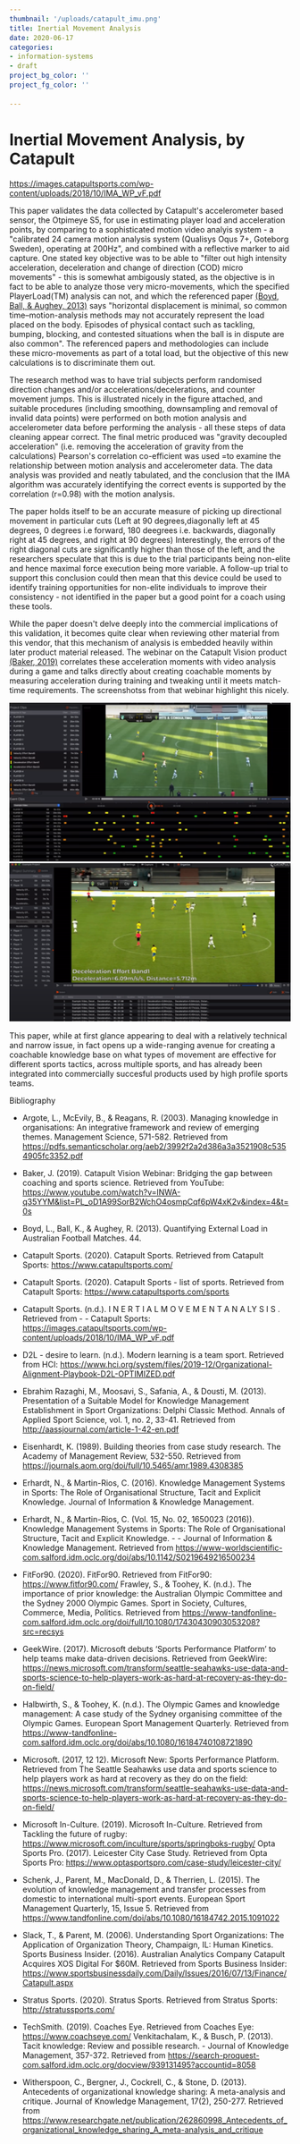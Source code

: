 ```yaml
---
thumbnail: '/uploads/catapult_imu.png'
title: Inertial Movement Analysis
date: 2020-06-17
categories:
- information-systems
- draft
project_bg_color: ''
project_fg_color: ''

---
```

# Inertial Movement Analysis, by Catapult

https://images.catapultsports.com/wp-content/uploads/2018/10/IMA_WP_vF.pdf

This paper validates the data collected by Catapult's accelerometer based sensor, the Otpimeye S5, for use in estimating player load and acceleration points, by comparing to a sophisticated motion video analyis system - a "calibrated 24 camera motion analysis system (Qualisys Oqus 7+, Goteborg Sweden), operating at 200Hz", and combined with a reflective marker to aid capture. One stated key objective was to be able to "filter out high intensity acceleration, deceleration and change of direction (COD) micro movements" - this is somewhat ambigously stated, as the objective is in fact to be able to analyze those very micro-movements, which the specified PlayerLoad(TM) analysis can not, and which the referenced paper [(Boyd, Ball, & Aughey, 2013)](http://pdfs.semanticscholar.org/333a/75517f4a9b401e938241b44d553ac0a1ac0d.pdf) says "horizontal displacement is minimal,
so common time–motion-analysis methods may not accurately represent the load placed on the body. Episodes of physical contact such as tackling, bumping, blocking, and contested situations when the ball is in dispute are also common". The referenced papers and methodologies can include these micro-movements as part of a total load, but the objective of this new calculations is to discriminate them out. 

The research method was to have trial subjects perform randomised direction changes and/or accelerations/decelerations, and counter movement jumps. This is illustrated nicely in the figure attached, and suitable  procedures (including smoothing, downsampling and removal of invalid data points) were performed on both motion analysis and accelerometer data before performing the analysis - all these steps of data cleaning appear correct. The final metric produced was "gravity decoupled acceleration" (i.e. removing the acceleration of gravity from the calculations) 
Pearson's correlation co-efficient was used =to examine the relationship between motion analysis and accelerometer data. The data analysis was provided and neatly tabulated, and the conclusion that the IMA algorithm was accurately identifying the correct events is supported by the correlation (r=0.98) with the motion analysis.

The paper holds itself to be an accurate measure of picking up directional movement in particular cuts (Left at 90 degrees,diagonally left at 45 degrees, 0 degrees i.e forward, 180 deegrees i.e. backwards, diagonally right at 45 degrees, and right at 90 degrees)
Interestingly, the errors of the right diagonal cuts are significantly higher than those of the left, and the researchers speculate that this is due to the trial participants being non-elite and hence maximal force execution being more variable. A follow-up trial to support this conclusion could then mean that this device could be used to identify training opportunities for non-elite individuals to improve their consistency - not identified in the paper but a good point for a coach using these tools.

While the paper doesn't delve deeply into the commercial implications of this validation, it becomes quite clear when reviewing other material from this vendor, that this mechanism of analysis is embedded heavily within later product material released. The webinar on the Catapult Vision product [(Baker, 2019)](https://www.youtube.com/watch?v=lNWA-q35YYM&list=PL_oD1A99SorB2WchO4osmpCqf6pW4xK2v&index=4&t=0s) correlates these acceleration moments with video analysis during a game and talks directly about creating coachable moments by measuring acceleration during training and tweaking until it meets match-time requirements. The screenshotss from that webinar highlight this nicely.

![Video Analysis Process](/uploads/catapult_12_small.png)
![Video Analysis Process](/uploads/catapult_15_small.png)

This paper, while at first glance appearing to deal with a relatively technical and narrow issue, in fact opens up a wide-ranging avenue for creating a coachable knowledge base on what types of movement are effective for different sports tactics, across multiple sports, and has already been integrated into commercially succesful products used by high profile sports teams.

Bibliography
- Argote, L., McEvily, B., & Reagans, R. (2003). Managing knowledge in organisations: An integrative framework and review of emerging themes. Management Science, 571-582. Retrieved from https://pdfs.semanticscholar.org/aeb2/3992f2a2d386a3a3521908c5354905fc3352.pdf
- Baker, J. (2019). Catapult Vision Webinar: Bridging the gap between coaching and sports science. Retrieved from YouTube: https://www.youtube.com/watch?v=lNWA-q35YYM&list=PL_oD1A99SorB2WchO4osmpCqf6pW4xK2v&index=4&t=0s
- Boyd, L., Ball, K., & Aughey, R. (2013). Quantifying External Load in Australian Football Matches. 44.
- Catapult Sports. (2020). Catapult Sports. Retrieved from Catapult Sports: https://www.catapultsports.com/
- Catapult Sports. (2020). Catapult Sports - list of sports. Retrieved from Catapult Sports: https://www.catapultsports.com/sports
- Catapult Sports. (n.d.). I N E R T I A L M O V E M E N T A N A LY S I S . Retrieved from - - Catapult Sports: https://images.catapultsports.com/wp-content/uploads/2018/10/IMA_WP_vF.pdf
- D2L - desire to learn. (n.d.). Modern learning is a team sport. Retrieved from HCI: https://www.hci.org/system/files/2019-12/Organizational-Alignment-Playbook-D2L-OPTIMIZED.pdf
- Ebrahim Razaghi, M., Moosavi, S., Safania, A., & Dousti, M. (2013). Presentation of a Suitable Model for Knowledge Management Establishment in Sport Organizations: Delphi Classic Method. Annals of Applied Sport Science, vol. 1, no. 2, 33-41. Retrieved from http://aassjournal.com/article-1-42-en.pdf
- Eisenhardt, K. (1989). Building theories from case study research. The Academy of Management Review, 532-550. Retrieved from https://journals.aom.org/doi/full/10.5465/amr.1989.4308385
- Erhardt, N., & Martin-Rios, C. (2016). Knowledge Management Systems in Sports: The Role of Organisational Structure, Tacit and Explicit Knowledge. Journal of Information & Knowledge Management.
- Erhardt, N., & Martin-Rios, C. (Vol. 15, No. 02, 1650023 (2016)). Knowledge Management Systems in Sports: The Role of Organisational Structure, Tacit and Explicit Knowledge. - - Journal of Information & Knowledge Management. Retrieved from https://www-worldscientific-com.salford.idm.oclc.org/doi/abs/10.1142/S0219649216500234
- FitFor90. (2020). FitFor90. Retrieved from FitFor90: https://www.fitfor90.com/
Frawley, S., & Toohey, K. (n.d.). The importance of prior knowledge: the Australian Olympic Committee and the Sydney 2000 Olympic Games. Sport in Society, Cultures, Commerce, Media, Politics. Retrieved from https://www-tandfonline-com.salford.idm.oclc.org/doi/full/10.1080/17430430903053208?src=recsys
- GeekWire. (2017). Microsoft debuts ‘Sports Performance Platform’ to help teams make data-driven decisions. Retrieved from GeekWire: https://news.microsoft.com/transform/seattle-seahawks-use-data-and-sports-science-to-help-players-work-as-hard-at-recovery-as-they-do-on-field/
- Halbwirth, S., & Toohey, K. (n.d.). The Olympic Games and knowledge management: A case study of the Sydney organising committee of the Olympic Games. European Sport Management Quarterly. Retrieved from https://www-tandfonline-com.salford.idm.oclc.org/doi/abs/10.1080/16184740108721890

- Microsoft. (2017, 12 12). Microsoft New: Sports Performance Platform. Retrieved from The Seattle Seahawks use data and sports science to help players work as hard at recovery as they do on the field: https://news.microsoft.com/transform/seattle-seahawks-use-data-and-sports-science-to-help-players-work-as-hard-at-recovery-as-they-do-on-field/
- Microsoft In-Culture. (2019). Microsoft In-Culture. Retrieved from Tackling the future of rugby: https://www.microsoft.com/inculture/sports/springboks-rugby/
Opta Sports Pro. (2017). Leicester City Case Study. Retrieved from Opta Sports Pro: https://www.optasportspro.com/case-study/leicester-city/
- Schenk, J., Parent, M., MacDonald, D., & Therrien, L. (2015). The evolution of knowledge management and transfer processes from domestic to international multi-sport events. European Sport Management Quarterly, 15, Issue 5. Retrieved from https://www.tandfonline.com/doi/abs/10.1080/16184742.2015.1091022
- Slack, T., & Parent, M. (2006). Understanding Sport Organizations: The Application of Organization Theory, Champaign, IL: Human Kinetics. 
Sports Business Insider. (2016). Australian Analytics Company Catapult Acquires XOS Digital For $60M. Retrieved from Sports Business Insider: https://www.sportsbusinessdaily.com/Daily/Issues/2016/07/13/Finance/Catapult.aspx
- Stratus Sports. (2020). Stratus Sports. Retrieved from Stratus Sports: http://stratussports.com/
- TechSmith. (2019). Coaches Eye. Retrieved from Coaches Eye: https://www.coachseye.com/
Venkitachalam, K., & Busch, P. (2013). Tacit knowledge: Review and possible research. - Journal of Knowledge Management, 357-372. Retrieved from https://search-proquest-com.salford.idm.oclc.org/docview/939131495?accountid=8058
- Witherspoon, C., Bergner, J., Cockrell, C., & Stone, D. (2013). Antecedents of organizational knowledge sharing: A meta-analysis and critique. Journal of Knowledge Management, 17(2), 250-277. Retrieved from https://www.researchgate.net/publication/262860998_Antecedents_of_organizational_knowledge_sharing_A_meta-analysis_and_critique


